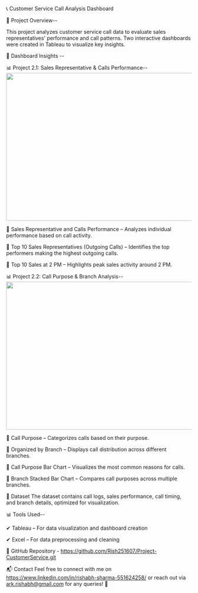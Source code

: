 📞 Customer Service Call Analysis Dashboard

📌 Project Overview--

This project analyzes customer service call data to evaluate sales representatives' performance and call patterns. Two interactive dashboards were created in Tableau to visualize key insights.

🚀 Dashboard Insights -- 

📊 Project 2.1: Sales Representative & Calls Performance-- <img src="https://github.com/user-attachments/assets/6af9c822-047b-4de9-908b-e0d71e9c2132" width="600" height="400">

🔹 Sales Representative and Calls Performance – Analyzes individual performance based on call activity.

🔹 Top 10 Sales Representatives (Outgoing Calls) – Identifies the top performers making the highest outgoing calls.

🔹 Top 10 Sales at 2 PM – Highlights peak sales activity around 2 PM.


📊 Project 2.2: Call Purpose & Branch Analysis-- <img src="https://github.com/user-attachments/assets/64b11407-1075-4daa-b1cc-858dc8cc85db" width="600" height="400">


🔹 Call Purpose – Categorizes calls based on their purpose.

🔹 Organized by Branch – Displays call distribution across different branches.

🔹 Call Purpose Bar Chart – Visualizes the most common reasons for calls.

🔹 Branch Stacked Bar Chart – Compares call purposes across multiple branches.


📂 Dataset
The dataset contains call logs, sales performance, call timing, and branch details, optimized for visualization.


📊 Tools Used--

✔ Tableau – For data visualization and dashboard creation

✔ Excel – For data preprocessing and cleaning

🔗 GitHub Repository - https://github.com/Rish251607/Project-CustomerService.git

📬 Contact
Feel free to connect with me on https://www.linkedin.com/in/rishabh-sharma-551624258/ or reach out via ark.rishabh@gmail.com for any queries! 🚀
